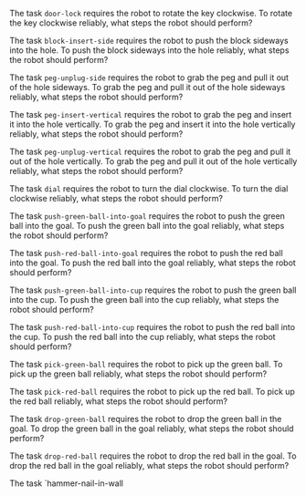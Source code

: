 

The task `door-lock` requires the robot to rotate the key clockwise.
To rotate the key clockwise reliably, what steps the robot should perform?

The task `block-insert-side` requires the robot to push the block sideways into the hole.
To push the block sideways into the hole reliably, what steps the robot should perform?

The task `peg-unplug-side` requires the robot to grab the peg and pull it out of the hole sideways.
To grab the peg and pull it out of the hole sideways reliably, what steps the robot should perform?

The task `peg-insert-vertical` requires the robot to grab the peg and insert it into the hole vertically.
To grab the peg and insert it into the hole vertically reliably, what steps the robot should perform?

The task `peg-unplug-vertical` requires the robot to grab the peg and pull it out of the hole vertically.
To grab the peg and pull it out of the hole vertically reliably, what steps the robot should perform?

The task `dial` requires the robot to turn the dial clockwise.
To turn the dial clockwise reliably, what steps the robot should perform?

The task `push-green-ball-into-goal` requires the robot to push the green ball into the goal.
To push the green ball into the goal reliably, what steps the robot should perform?

The task `push-red-ball-into-goal` requires the robot to push the red ball into the goal.
To push the red ball into the goal reliably, what steps the robot should perform?

The task `push-green-ball-into-cup` requires the robot to push the green ball into the cup.
To push the green ball into the cup reliably, what steps the robot should perform?

The task `push-red-ball-into-cup` requires the robot to push the red ball into the cup.
To push the red ball into the cup reliably, what steps the robot should perform?

The task `pick-green-ball` requires the robot to pick up the green ball.
To pick up the green ball reliably, what steps the robot should perform?

The task `pick-red-ball` requires the robot to pick up the red ball.
To pick up the red ball reliably, what steps the robot should perform?

The task `drop-green-ball` requires the robot to drop the green ball in the goal.
To drop the green ball in the goal reliably, what steps the robot should perform?

The task `drop-red-ball` requires the robot to drop the red ball in the goal.
To drop the red ball in the goal reliably, what steps the robot should perform?

The task `hammer-nail-in-wall